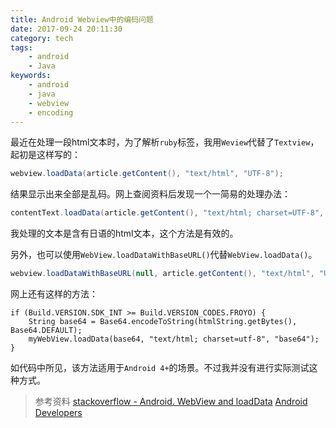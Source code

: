 ```yaml
---
title: Android Webview中的编码问题
date: 2017-09-24 20:11:30
category: tech
tags:
    - android
    - Java
keywords:
    - android
    - java
    - webview
    - encoding
---
```


最近在处理一段html文本时，为了解析`ruby`标签，我用`Weview`代替了`Textview`，起初是这样写的：

```java
webview.loadData(article.getContent(), "text/html", "UTF-8");
```

结果显示出来全部是乱码。网上查阅资料后发现一个一简易的处理办法：

```java
contentText.loadData(article.getContent(), "text/html; charset=UTF-8", "UTF-8");
```

我处理的文本是含有日语的html文本，这个方法是有效的。

另外，也可以使用`WebView.loadDataWithBaseURL()`代替`WebView.loadData()`。
```java
webview.loadDataWithBaseURL(null, article.getContent(), "text/html", "UTF-8", null);
```

网上还有这样的方法：
```
if (Build.VERSION.SDK_INT >= Build.VERSION_CODES.FROYO) {
    String base64 = Base64.encodeToString(htmlString.getBytes(), Base64.DEFAULT);
    myWebView.loadData(base64, "text/html; charset=utf-8", "base64");
}
```

如代码中所见，该方法适用于`Android 4+`的场景。不过我并没有进行实际测试这种方式。

>参考资料
>[stackoverflow - Android. WebView and loadData](https://stackoverflow.com/questions/3961589/android-webview-and-loaddata)
>[Android Developers](https://developer.android.com/reference/android/webkit/WebView.html)
<!--stackedit_data:
eyJoaXN0b3J5IjpbMjc3MjU5MTIwLC04MDgwMDYxMTFdfQ==
-->
